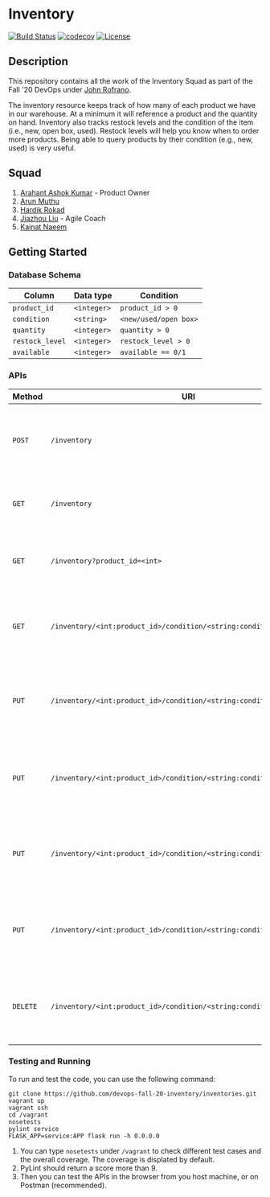 # Inventory

[![Build Status](https://travis-ci.org/devops-fall-20-inventory/inventories.svg?branch=master)](https://travis-ci.org/devops-fall-20-inventory/inventories)
[![codecov](https://codecov.io/gh/devops-fall-20-inventory/inventories/branch/master/graph/badge.svg?token=WHT72OFUGH)](undefined)
[![License](https://img.shields.io/badge/License-Apache%202.0-blue.svg)](https://opensource.org/licenses/Apache-2.0)

## Description
This repository contains all the work of the Inventory Squad as part of the Fall '20 DevOps under [John Rofrano](https://github.com/rofrano).

The inventory resource keeps track of how many of each product we have in our warehouse. At a minimum it will reference a product and the quantity on hand. Inventory also tracks restock levels and the condition of the item (i.e., new, open box, used). Restock levels will help you know when to order more products. Being able to query products by their condition (e.g., new, used) is very useful.

## Squad

1. [Arahant Ashok Kumar](https://github.com/arahant) - Product Owner
2. [Arun Muthu](https://github.com/arungithub9)
3. [Hardik Rokad](https://github.com/hardikr586)
4. [Jiazhou Liu](https://github.com/602071349) - Agile Coach
5. [Kainat Naeem](https://github.com/kainattnaeem)

## Getting Started

### Database Schema

| Column | Data type | Condition |
| --- | --- | --- |
| `product_id` | `<integer>` | `product_id > 0` |
| `condition` | `<string>` | `<new/used/open box>` |
| `quantity` | `<integer>` | `quantity > 0` |
| `restock_level` | `<integer>` | `restock_level > 0` |
| `available` | `<integer>` | `available == 0/1` |

### APIs

| Method | URI | Description |
| --- | --- | --- |
| `POST` | `/inventory` | Given the data body this creates an inventory record in the DB |
| `GET` | `/inventory` | Returns a collection of all inventories in the DB |
| `GET` | `/inventory?product_id=<int>` | Returns a collection of all inventories matching `product_id` |
| `GET` | `/inventory/<int:product_id>/condition/<string:condition>` | Returns the inventory record with the given `product_id` and `condition` |
| `PUT` | `/inventory/<int:product_id>/condition/<string:condition>` | Updates the inventory record with the given `product_id` and `condition` |
| `PUT` | `/inventory/<int:product_id>/condition/<string:condition>/activate` | Given the `product_id` and `condition` this updates `available = 1` |
| `PUT` | `/inventory/<int:product_id>/condition/<string:condition>/deactivate` | Given the `product_id` and `condition` this updates `available = 0` |
| `PUT` | `/inventory/<int:product_id>/condition/<string:condition>/restock` | Given the `product_id`, `condition` and `amount` (body) this updates `quantity += amount` |
| `DELETE` | `/inventory/<int:product_id>/condition/<string:condition>` | Given the `product_id` and `condition` this updates `available = 0` |

### Testing and Running

To run and test the code, you can use the following command:
```
git clone https://github.com/devops-fall-20-inventory/inventories.git
vagrant up
vagrant ssh
cd /vagrant
nosetests
pylint service
FLASK_APP=service:APP flask run -h 0.0.0.0
```

1. You can type `nosetests` under `/vagrant` to check different test cases and the overall coverage. The coverage is displated by default.
2.  PyLint should return a score more than 9.
3. Then you can test the APIs in the browser from you host machine, or on Postman (recommended).
